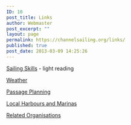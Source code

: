 ```yaml
---
ID: 10
post_title: Links
author: Webmaster
post_excerpt: ""
layout: page
permalink: https://channelsailing.org/links/
published: true
post_date: 2013-03-09 14:25:26
---
```

<a href="//channelsailing.org/SailingSkills/">Sailing Skills</a> - light reading

<a href="//channelsailing.org/weather/">Weather</a>

<a href="//channelsailing.org/links/passage-planning/">Passage Planning</a>

<a href="//channelsailing.org/local-harbours-and-marinas/">Local Harbours and Marinas</a>

<a href="//channelsailing.org/links/related-organisations/">Related Organisations</a>